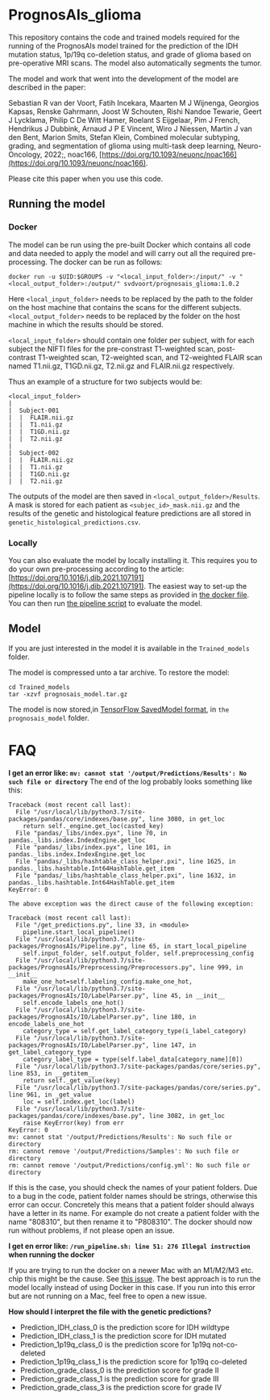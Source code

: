 # PrognosAIs_glioma

This repository contains the code and trained models required for the running of the PrognosAIs model trained for the prediction of the IDH mutation status, 1p/19q co-deletion status, and grade of glioma based on pre-operative MRI scans. The model also automatically segments the tumor.

The model and work that went into the development of the model are described in the paper:

Sebastian R van der Voort, Fatih Incekara, Maarten M J Wijnenga, Georgios Kapsas, Renske Gahrmann, Joost W Schouten, Rishi Nandoe Tewarie, Geert J Lycklama, Philip C De Witt Hamer, Roelant S Eijgelaar, Pim J French, Hendrikus J Dubbink, Arnaud J P E Vincent, Wiro J Niessen, Martin J van den Bent, Marion Smits, Stefan Klein, Combined molecular subtyping, grading, and segmentation of glioma using multi-task deep learning, Neuro-Oncology, 2022;, noac166, [https://doi.org/10.1093/neuonc/noac166](https://doi.org/10.1093/neuonc/noac166).

Please cite this paper when you use this code.

## Running the model 


### Docker
The model can be run using the pre-built Docker which contains all code and data needed to apply the model and will carry out all the required pre-processing.
The docker can be run as follows: 

`docker run -u $UID:$GROUPS -v "<local_input_folder>:/input/" -v "<local_output_folder>:/output/" svdvoort/prognosais_glioma:1.0.2`

Here `<local_input_folder>` needs to be replaced by the path to the folder on the host machine that contains the scans for the different subjects.
`<local_output_folder>` needs to be replaced by the folder on the host machine in which the results should be stored.


`<local_input_folder>` should contain one folder per subject, with for each subject the NIFTI files for the pre-constrast T1-weighted scan, post-contrast T1-weighted scan, T2-weighted scan, and T2-weighted FLAIR scan named T1.nii.gz, T1GD.nii.gz, T2.nii.gz and FLAIR.nii.gz respectively.

Thus an example of a structure for two subjects would be: 

```
<local_input_folder>
|
|  Subject-001
|  |  FLAIR.nii.gz
|  |  T1.nii.gz
|  |  T1GD.nii.gz
|  |  T2.nii.gz
|
|  Subject-002
|  |  FLAIR.nii.gz
|  |  T1.nii.gz
|  |  T1GD.nii.gz
|  |  T2.nii.gz
```

The outputs of the model are then saved in `<local_output_folder>/Results`. A mask is stored for each patient as `<subjec_id>_mask.nii.gz` and the results of the genetic and histological feature predictions are all stored in `genetic_histological_predictions.csv`.

### Locally

You can also evaluate the model by locally installing it. This requires you to do your own pre-processing according to the article: [https://doi.org/10.1016/j.dib.2021.107191](https://doi.org/10.1016/j.dib.2021.107191). 
The easiest way to set-up the pipeline locally is to follow the same steps as provided in [the docker file](https://github.com/Svdvoort/PrognosAIs_glioma/blob/master/Docker/Dockerfile). 
You can then run [the pipeline script](https://github.com/Svdvoort/PrognosAIs_glioma/blob/master/Docker/run_pipeline.sh) to evaluate the model. 


## Model

If you are just interested in the model it is available in the `Trained_models` folder. 

The model is compressed unto a tar archive. To restore the model:

```
cd Trained_models
tar -xzvf prognosais_model.tar.gz
```

The model is now stored,in [TensorFlow SavedModel format](https://www.tensorflow.org/guide/saved_model), in `the prognosais_model` folder.

# FAQ

**I get an error like: `mv: cannot stat '/output/Predictions/Results': No such file or directory`**
The end of the log probably looks something like this: 

```text
Traceback (most recent call last):
  File "/usr/local/lib/python3.7/site-packages/pandas/core/indexes/base.py", line 3080, in get_loc
    return self._engine.get_loc(casted_key)
  File "pandas/_libs/index.pyx", line 70, in pandas._libs.index.IndexEngine.get_loc
  File "pandas/_libs/index.pyx", line 101, in pandas._libs.index.IndexEngine.get_loc
  File "pandas/_libs/hashtable_class_helper.pxi", line 1625, in pandas._libs.hashtable.Int64HashTable.get_item
  File "pandas/_libs/hashtable_class_helper.pxi", line 1632, in pandas._libs.hashtable.Int64HashTable.get_item
KeyError: 0

The above exception was the direct cause of the following exception:

Traceback (most recent call last):
  File "/get_predictions.py", line 33, in <module>
    pipeline.start_local_pipeline()
  File "/usr/local/lib/python3.7/site-packages/PrognosAIs/Pipeline.py", line 65, in start_local_pipeline
    self.input_folder, self.output_folder, self.preprocessing_config
  File "/usr/local/lib/python3.7/site-packages/PrognosAIs/Preprocessing/Preprocessors.py", line 999, in __init__
    make_one_hot=self.labeling_config.make_one_hot,
  File "/usr/local/lib/python3.7/site-packages/PrognosAIs/IO/LabelParser.py", line 45, in __init__
    self.encode_labels_one_hot()
  File "/usr/local/lib/python3.7/site-packages/PrognosAIs/IO/LabelParser.py", line 180, in encode_labels_one_hot
    category_type = self.get_label_category_type(i_label_category)
  File "/usr/local/lib/python3.7/site-packages/PrognosAIs/IO/LabelParser.py", line 147, in get_label_category_type
    category_label_type = type(self.label_data[category_name][0])
  File "/usr/local/lib/python3.7/site-packages/pandas/core/series.py", line 853, in __getitem__
    return self._get_value(key)
  File "/usr/local/lib/python3.7/site-packages/pandas/core/series.py", line 961, in _get_value
    loc = self.index.get_loc(label)
  File "/usr/local/lib/python3.7/site-packages/pandas/core/indexes/base.py", line 3082, in get_loc
    raise KeyError(key) from err
KeyError: 0
mv: cannot stat '/output/Predictions/Results': No such file or directory
rm: cannot remove '/output/Predictions/Samples': No such file or directory
rm: cannot remove '/output/Predictions/config.yml': No such file or directory
```

If this is the case, you should check the names of your patient folders. Due to a bug in the code, patient folder names should be strings, otherwise this error can occur. 
Concretely this means that a patient folder should always have a letter in its name. 
For example do not create a patient folder with the name "808310", but then rename it to "P808310". 
The docker should now run without problems, if not please open an issue. 

**I get en error like: `/run_pipeline.sh: line 51: 276 Illegal instruction` when running the docker**

If you are trying to run the docker on a newer Mac with an M1/M2/M3 etc. chip this might be the cause. See [this issue](https://github.com/Svdvoort/PrognosAIs_glioma/issues/4). The best approach is to run the model locally instead of using Docker in this case. If you run into this error but are not running on a Mac, feel free to open a new issue. 

**How should I interpret the file with the genetic predictions?**

- Prediction_IDH_class_0 is the prediction score for IDH wildtype
- Prediction_IDH_class_1 is the prediction score for IDH mutated
- Prediction_1p19q_class_0 is the prediction score for 1p19q not-co-deleted
- Prediction_1p19q_class_1 is the prediction score for 1p19q co-deleted
- Prediction_grade_class_0 is the prediction score for grade II
- Prediction_grade_class_1 is the prediction score for grade III
- Prediction_grade_class_3 is the prediction score for grade IV







